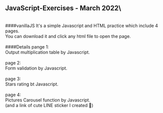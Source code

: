 ## JavaScript-Exercises - March 2022\
\
####vanillaJS
It's a simple Javascript and HTML practice which include 4 pages.\
You can download it and click any html file to open the page.\
\
####Details
pange 1:\
Output multiplication table by Javascript.\
\
page 2:\
Form validation by Javascript.\
\
page 3:\
Stars rating bt Javascript.\
\
page 4:\
Pictures Carousel function by Javascript.\
(and a link of cute LINE sticker I created 🐾)

